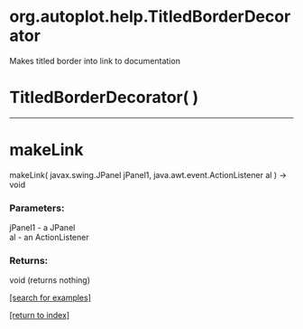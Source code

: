 # org.autoplot.help.TitledBorderDecorator

Makes titled border into link to documentation

# TitledBorderDecorator( )


***
<a name="makeLink"></a>
# makeLink
makeLink( javax.swing.JPanel jPanel1, java.awt.event.ActionListener al ) &rarr; void



### Parameters:
jPanel1 - a JPanel
<br>al - an ActionListener

### Returns:
void (returns nothing)


<a href="https://github.com/autoplot/dev/search?q=makeLink&unscoped_q=makeLink">[search for examples]</a>

<a href="https://github.com/autoplot/documentation/blob/master/javadoc/index-all.md">[return to index]</a>


